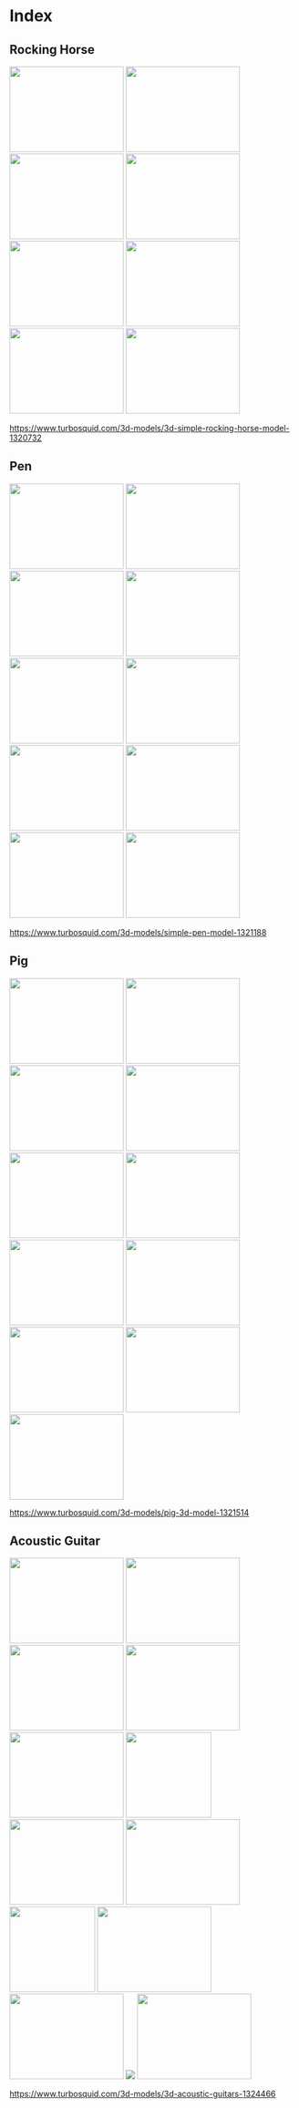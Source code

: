 # Index

## Rocking Horse
<p float="left">
<img src="https://preview.ibb.co/m1KODU/5.png" width="200" height="150"/>
<img src="https://preview.ibb.co/jqON7p/2.png" width="200" height="150"/>
<img src="https://image.ibb.co/btmyf9/1.png" width="200" height="150"/>
<img src="https://image.ibb.co/c4WW09/3.png" width="200" height="150"/>
<img src="https://image.ibb.co/dzJYDU/4.png" width="200" height="150"/>
<img src="https://image.ibb.co/crdB09/6.png" width="200" height="150"/>
<img src="https://image.ibb.co/hWvr09/7.png" width="200" height="150"/>
<img src="https://media.giphy.com/media/Nszy4dXct5XZAJ6S68/giphy.gif" width="200" height="150"/>
</p>

https://www.turbosquid.com/3d-models/3d-simple-rocking-horse-model-1320732

## Pen
<p float="left">
<img src="https://image.ibb.co/jM5LV9/1.png" width="200" height="150"/>
<img src="https://image.ibb.co/kPaLV9/2.png" width="200" height="150"/>
<img src="https://image.ibb.co/dWhCcp/5.png" width="200" height="150"/>
<img src="https://image.ibb.co/iFQXcp/3.png" width="200" height="150"/>
<img src="https://image.ibb.co/kRqb3U/4.png" width="200" height="150"/>
<img src="https://image.ibb.co/dQSOiU/6.png" width="200" height="150"/>
<img src="https://image.ibb.co/b6QnA9/9.png" width="200" height="150"/>
<img src="https://image.ibb.co/ddE3iU/8.png" width="200" height="150"/>
<img src="https://image.ibb.co/iupEq9/7.png" width="200" height="150"/>
<img src="https://media.giphy.com/media/BoABHjEjl3oFBRM41P/giphy.gif" width="200" height="150"/>
</p>

https://www.turbosquid.com/3d-models/simple-pen-model-1321188

## Pig
<p float="left">
<img src="https://image.ibb.co/kLUnv9/10.png" width="200" height="150"/>
<img src="https://preview.ibb.co/n4y5F9/1.png" width="200" height="150"/>
<img src="https://image.ibb.co/hAzCv9/17.png" width="200" height="150"/>
<img src="https://image.ibb.co/iA6goU/16.png" width="200" height="150"/>
<img src="https://image.ibb.co/hjSnTU/15.png" width="200" height="150"/>
<img src="https://image.ibb.co/kSRQF9/14.png" width="200" height="150"/>
<img src="https://image.ibb.co/c57Xv9/13.png" width="200" height="150"/>
<img src="https://image.ibb.co/n5R32p/9.png" width="200" height="150"/>
<img src="https://image.ibb.co/iBnMoU/5.png" width="200" height="150"/>
<img src="https://image.ibb.co/iySbNp/2.png" width="200" height="150"/>  
<img src="https://media.giphy.com/media/3JPcTJfOMyX51XOHGE/giphy.gif" width="200" height="150"/>
</p>

https://www.turbosquid.com/3d-models/pig-3d-model-1321514

## Acoustic Guitar
<p float="left">
<img src="https://static.turbosquid.com/Preview/001324/466/MG/DHQ.jpg" width="200" height="150"/>
<img src="https://static.turbosquid.com/Preview/001324/466/0L/DHQ.jpg" width="200" height="150"/>
<img src="https://static.turbosquid.com/Preview/001324/466/AS/DHQ.jpg" width="200" height="150"/>
<img src="https://static.turbosquid.com/Preview/001324/466/9Z/DHQ.jpg" width="200" height="150"/>
<img src="https://static.turbosquid.com/Preview/001324/466/OE/DHQ.jpg" width="200" height="150"/>
<img src="https://static.turbosquid.com/Preview/001324/466/QJ/DHQ.jpg" height="150"/>
<img src="https://static.turbosquid.com/Preview/001324/466/F9/DHQ.jpg" width="200" height="150"/>
<img src="https://static.turbosquid.com/Preview/2018/09/06__16_00_31/Classical_Front.png05E84EC8-ED06-41E7-BFAF-38791D830F6ADefaultHQ.jpg" width="200" height="150"/>
<img src="https://static.turbosquid.com/Preview/2018/09/06__16_00_31/Classical_Back.png6E225745-8DEA-42DA-BA5E-4B595219FD2BDefaultHQ.jpg" height="150"/>
<img src="https://static.turbosquid.com/Preview/2018/09/06__16_00_31/Classical_BottomDetails.png9B573B29-D88D-4876-8EBA-A4B5700B659CDefaultHQ.jpg" width="200" height="150"/>  
<img src="https://static.turbosquid.com/Preview/2018/09/06__16_00_31/Classical_MiddleDetails.png21FFDE19-D0DC-4E22-983B-5815C9333FA7DefaultHQ.jpg" width="200" height="150"/>   
<img src="https://static.turbosquid.com/Preview/2018/09/06__16_00_31/Classical_TopSide.png5103E89C-37AE-405D-B9CB-AAF029240E6ADefaultHQ.jpg"/>  
<img src="https://media.giphy.com/media/jInLcb0d1dntBldj67/giphy.gif" width="200" height="150"/>
</p>

https://www.turbosquid.com/3d-models/3d-acoustic-guitars-1324466
